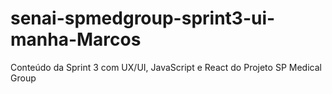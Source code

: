 # senai-spmedgroup-sprint3-ui-manha-Marcos
Conteúdo da Sprint 3 com UX/UI, JavaScript e React do Projeto SP Medical Group
